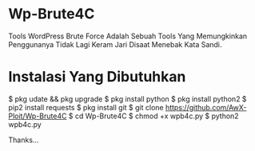 # Wp-Brute4C
Tools WordPress Brute Force 
  Adalah Sebuah Tools Yang Memungkinkan Penggunanya 
Tidak Lagi Keram Jari Disaat Menebak Kata Sandi.

# Instalasi Yang Dibutuhkan 
$ pkg udate && pkg upgrade
$ pkg install python
$ pkg install python2
$ pip2 install requests
$ pkg install git
$ git clone https://github.com/AwX-Ploit/Wp-Brute4C
$ cd Wp-Brute4C
$ chmod +x wpb4c.py
$ python2 wpb4c.py

Thanks...
